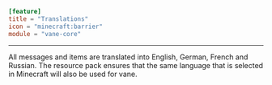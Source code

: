 ```toml
[feature]
title = "Translations"
icon = "minecraft:barrier"
module = "vane-core"
```
---
All messages and items are translated into English, German, French and Russian. The resource pack ensures that the same language that is selected in Minecraft will also be used for vane.
